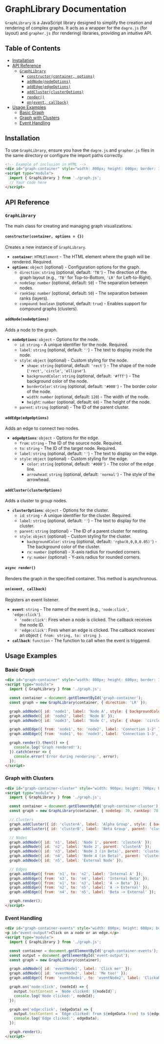 # GraphLibrary Documentation

`GraphLibrary` is a JavaScript library designed to simplify the creation and rendering of complex graphs. It acts as a wrapper for the `dagre.js` (for layout) and `grapher.js` (for rendering) libraries, providing an intuitive API.

## Table of Contents

- [Installation](#installation)
- [API Reference](#api-reference)
  - [`GraphLibrary`](#graphlibrary)
    - [`constructor(container, options)`](#constructorcontainer-options)
    - [`addNode(nodeOptions)`](#addnodenodeoptions)
    - [`addEdge(edgeOptions)`](#addedgedgeoptions)
    - [`addCluster(clusterOptions)`](#addclusterclusteroptions)
    - [`render()`](#render)
    - [`on(event, callback)`](#onevent-callback)
- [Usage Examples](#usage-examples)
  - [Basic Graph](#basic-graph)
  - [Graph with Clusters](#graph-with-clusters)
  - [Event Handling](#event-handling)

## Installation

To use `GraphLibrary`, ensure you have the `dagre.js` and `grapher.js` files in the same directory or configure the import paths correctly.

```html
<!-- Example of inclusion in HTML -->
<div id="graph-container" style="width: 800px; height: 600px; border: 1px solid black;"></div>
<script type="module">
  import { GraphLibrary } from './graph.js';
  // Your code here
</script>
```

## API Reference

### `GraphLibrary`

The main class for creating and managing graph visualizations.

#### `constructor(container, options = {})`

Creates a new instance of `GraphLibrary`.

-   **`container`**: `HTMLElement` - The HTML element where the graph will be rendered. Required.
-   **`options`**: `object` (optional) - Configuration options for the graph.
    -   `direction`: `string` (optional, default: `'TB'`) - The direction of the graph layout (e.g., `'TB'` for Top-to-Bottom, `'LR'` for Left-to-Right).
    -   `nodeSep`: `number` (optional, default: `50`) - The separation between nodes.
    -   `rankSep`: `number` (optional, default: `50`) - The separation between ranks (layers).
    -   `compound`: `boolean` (optional, default: `true`) - Enables support for compound graphs (clusters).

#### `addNode(nodeOptions)`

Adds a node to the graph.

-   **`nodeOptions`**: `object` - Options for the node.
    -   `id`: `string` - A unique identifier for the node. Required.
    -   `label`: `string` (optional, default: `''`) - The text to display inside the node.
    -   `style`: `object` (optional) - Custom styling for the node.
        -   `shape`: `string` (optional, default: `'rect'`) - The shape of the node (`'rect'`, `'circle'`, `'ellipse'`).
        -   `backgroundColor`: `string` (optional, default: `'#fff'`) - The background color of the node.
        -   `borderColor`: `string` (optional, default: `'#000'`) - The border color of the node.
        -   `width`: `number` (optional, default: `120`) - The width of the node.
        -   `height`: `number` (optional, default: `60`) - The height of the node.
    -   `parent`: `string` (optional) - The ID of the parent cluster.

#### `addEdge(edgeOptions)`

Adds an edge to connect two nodes.

-   **`edgeOptions`**: `object` - Options for the edge.
    -   `from`: `string` - The ID of the source node. Required.
    -   `to`: `string` - The ID of the target node. Required.
    -   `label`: `string` (optional, default: `''`) - The text to display on the edge.
    -   `style`: `object` (optional) - Custom styling for the edge.
        -   `color`: `string` (optional, default: `'#000'`) - The color of the edge line.
        -   `arrowhead`: `string` (optional, default: `'normal'`) - The style of the arrowhead.

#### `addCluster(clusterOptions)`

Adds a cluster to group nodes.

-   **`clusterOptions`**: `object` - Options for the cluster.
    -   `id`: `string` - A unique identifier for the cluster. Required.
    -   `label`: `string` (optional, default: `''`) - The text to display for the cluster.
    -   `parent`: `string` (optional) - The ID of a parent cluster for nesting.
    -   `style`: `object` (optional) - Custom styling for the cluster.
        -   `backgroundColor`: `string` (optional, default: `'rgba(0,0,0,0.05)'`) - The background color of the cluster.
        -   `rx`: `number` (optional) - X-axis radius for rounded corners.
        -   `ry`: `number` (optional) - Y-axis radius for rounded corners.

#### `async render()`

Renders the graph in the specified container. This method is asynchronous.

#### `on(event, callback)`

Registers an event listener.

-   **`event`**: `string` - The name of the event (e.g., `'node:click'`, `'edge:click'`).
    -   `'node:click'`: Fires when a node is clicked. The callback receives the node ID.
    -   `'edge:click'`: Fires when an edge is clicked. The callback receives an object `{ from: string, to: string }`.
-   **`callback`**: `function` - The function to call when the event is triggered.

## Usage Examples

### Basic Graph

```html
<div id="graph-container" style="width: 800px; height: 600px; border: 1px solid black;"></div>
<script type="module">
  import { GraphLibrary } from './graph.js';

  const container = document.getElementById('graph-container');
  const graph = new GraphLibrary(container, { direction: 'LR' });

  graph.addNode({ id: 'node1', label: 'Node A', style: { backgroundColor: '#a7c957', borderColor: '#386641' } });
  graph.addNode({ id: 'node2', label: 'Node B' });
  graph.addNode({ id: 'node3', label: 'Node C', style: { shape: 'circle', width: 80, height: 80, backgroundColor: '#f2e8cf' } });

  graph.addEdge({ from: 'node1', to: 'node2', label: 'Connection 1-2' });
  graph.addEdge({ from: 'node1', to: 'node3', label: 'Connection 1-3', style: { color: '#bc4749' } });

  graph.render().then(() => {
    console.log('Graph rendered!');
  }).catch(error => {
    console.error('Error during rendering:', error);
  });
</script>
```

### Graph with Clusters

```html
<div id="graph-container-cluster" style="width: 900px; height: 700px; border: 1px solid #ccc;"></div>
<script type="module">
  import { GraphLibrary } from './graph.js';

  const container = document.getElementById('graph-container-cluster');
  const graph = new GraphLibrary(container, { nodeSep: 70, rankSep: 70 });

  // Clusters
  graph.addCluster({ id: 'clusterA', label: 'Alpha Group', style: { backgroundColor: 'rgba(255, 0, 0, 0.1)', rx: 10, ry: 10 } });
  graph.addCluster({ id: 'clusterB', label: 'Beta Group', parent: 'clusterA', style: { backgroundColor: 'rgba(0, 0, 255, 0.05)' } });

  // Nodes
  graph.addNode({ id: 'n1', label: 'Node 1', parent: 'clusterA' });
  graph.addNode({ id: 'n2', label: 'Node 2', parent: 'clusterA' });
  graph.addNode({ id: 'n3', label: 'Node 3 (in Beta)', parent: 'clusterB' });
  graph.addNode({ id: 'n4', label: 'Node 4 (in Beta)', parent: 'clusterB' });
  graph.addNode({ id: 'n5', label: 'External Node' });

  // Edges
  graph.addEdge({ from: 'n1', to: 'n2', label: 'Internal A' });
  graph.addEdge({ from: 'n3', to: 'n4', label: 'Internal Beta' });
  graph.addEdge({ from: 'n1', to: 'n3', label: 'A -> Beta' });
  graph.addEdge({ from: 'n2', to: 'n5', label: 'A -> External' });
  graph.addEdge({ from: 'n4', to: 'n5', label: 'Beta -> External' });

  graph.render();
</script>
```

### Event Handling

```html
<div id="graph-container-events" style="width: 800px; height: 600px; border: 1px solid black;"></div>
<p id="event-output">Click on a node or an edge.</p>
<script type="module">
  import { GraphLibrary } from './graph.js';

  const container = document.getElementById('graph-container-events');
  const output = document.getElementById('event-output');
  const graph = new GraphLibrary(container);

  graph.addNode({ id: 'eventNode1', label: 'Click me!' });
  graph.addNode({ id: 'eventNode2', label: 'Me too!' });
  graph.addEdge({ from: 'eventNode1', to: 'eventNode2', label: 'Clickable Edge' });

  graph.on('node:click', (nodeId) => {
    output.textContent = `Node clicked: ${nodeId}`;
    console.log('Node clicked:', nodeId);
  });

  graph.on('edge:click', (edgeData) => {
    output.textContent = `Edge clicked: from ${edgeData.from} to ${edgeData.to}`;
    console.log('Edge clicked:', edgeData);
  });

  graph.render();
</script>
```